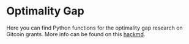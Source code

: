 # Optimality Gap

Here you can find Python functions for the optimality gap research on Gitcoin grants. More info can be found on this [hackmd](https://hackmd.io/QCCJWZE0Ru27X_GRk6UKjQ).
